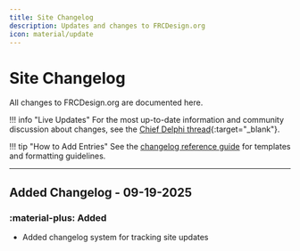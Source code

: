 ```yaml
---
title: Site Changelog
description: Updates and changes to FRCDesign.org
icon: material/update
---
```


# Site Changelog

All changes to FRCDesign.org are documented here.

!!! info "Live Updates"
    For the most up-to-date information and community discussion about changes, see the [Chief Delphi thread](https://www.chiefdelphi.com/t/frcdesign-org-2025-2026-season-updates/504891/){:target="_blank"}.

!!! tip "How to Add Entries"
    See the [changelog reference guide](changelog.md) for templates and formatting guidelines.

---

## Added Changelog - 09-19-2025

### :material-plus: Added
- Added changelog system for tracking site updates
